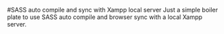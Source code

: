 #SASS auto compile and sync with Xampp local server
Just a simple boiler plate to use SASS auto compile and browser sync with a local Xampp server.